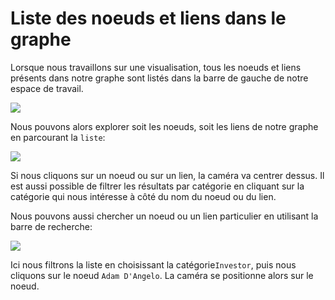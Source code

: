 # Liste des noeuds et liens dans le graphe

Lorsque nous travaillons sur une visualisation, tous les noeuds et liens présents dans notre graphe sont listés dans la barre de gauche de notre espace de travail.

![](https://github.com/Linkurious/linkurious-enterprise-manual/raw/master/en/manipulate/View.png)

Nous pouvons alors explorer soit les noeuds, soit les liens de notre graphe en parcourant la ```liste```:

![](https://github.com/Linkurious/linkurious-enterprise-manual/raw/master/en/manipulate/ListofNodes.png)

Si nous cliquons sur un noeud ou sur un lien, la caméra va centrer dessus.
Il est aussi possible de filtrer les résultats par catégorie en cliquant sur la catégorie qui nous intéresse à côté du nom du noeud ou du lien.

Nous pouvons aussi chercher un noeud ou un lien particulier en utilisant la barre de recherche:

![](https://github.com/Linkurious/linkurious-enterprise-manual/raw/master/en/manipulate/Focus.png)

Ici nous filtrons la liste en choisissant la catégorie```Investor```, puis nous cliquons sur le noeud  ```Adam D'Angelo```. La caméra se positionne alors sur le noeud.